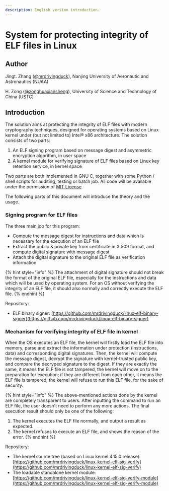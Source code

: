 ```yaml
---
description: English version introduction.
---
```


# System for protecting integrity of ELF files in Linux

## Author

Jingt. Zhang \([@mrdrivingduck](https://github.com/mrdrivingduck)\), Nanjing University of Aeronautic and Astronautics \(NUAA\)

H. Zong \([@zonghuaxiansheng](https://github.com/zonghuaxiansheng)\), University of Science and Technology of China \(USTC\)

## Introduction

The solution aims at protecting the integrity of ELF files with modern cryptography techniques, designed for operating systems based on Linux kernel under \(but not limited to\) Intel® x86 architecture. The solution consists of two parts:

1. An ELF signing program based on message digest and asymmetric encryption algorithm, in user space
2. A kernel module for verifying signature of ELF files based on Linux key retention service, in kernel space

Two parts are both implemented in GNU C, together with some Python / shell scripts for auditing, testing or batch job. All code will be available under the permission of [MIT License](https://www.mit-license.org/).

The following parts of this document will introduce the theory and the usage.

### Signing program for ELF files

The three main job for this program:

* Compute the message digest for instructions and data which is necessary for the execution of an ELF file
* Extract the public & private key from certificate in X.509 format, and compute digital signature with message digest
* Attach the digital signature to the original ELF file as verification information

{% hint style="info" %}
The attachment of digital signature should not break the format of the original ELF file, especially for the instructions and data which will be used by operating system. For an OS without verifying the integrity of an ELF file, it should also normally and correctly execute the ELF file.
{% endhint %}

Repository:

* ELF binary signer: [https://github.com/mrdrivingduck/linux-elf-binary-signer](https://github.com/mrdrivingduck/linux-elf-binary-signer)

### Mechanism for verifying integrity of ELF file in kernel

When the OS executes an ELF file, the kernel will firstly load the ELF file into memory, parse and extract the information under protection \(instructions, data\) and corresponding digital signatures. Then, the kernel will compute the message digest, decrypt the signature with kernel-trusted public key, and compare the decryped signature to the digest. If they are exactly the same, it means the ELF file is not tampered, the kernel will move on to the preparation for execution; if they are different from each other, it means the ELF file is tampered, the kernel will refuse to run this ELF file, for the sake of security.

{% hint style="info" %}
The above-mentioned actions done by the kernel are completely transparent to users. After inputting the command to run an ELF file, the user doesn't need to perform any more actions. The final execution result should only be one of the following:

1. The kernel executes the ELF file normally, and output a result as expected.
2. The kernel refuses to execute an ELF file, and shows the reason of the error.
{% endhint %}

Repository:

* The kernel source tree \(based on Linux kernel 4.15.0 release\): [https://github.com/mrdrivingduck/linux-kernel-elf-sig-verify](https://github.com/mrdrivingduck/linux-kernel-elf-sig-verify)
* The loadable standalone kernel module: [https://github.com/mrdrivingduck/linux-kernel-elf-sig-verify-module](https://github.com/mrdrivingduck/linux-kernel-elf-sig-verify-module)

